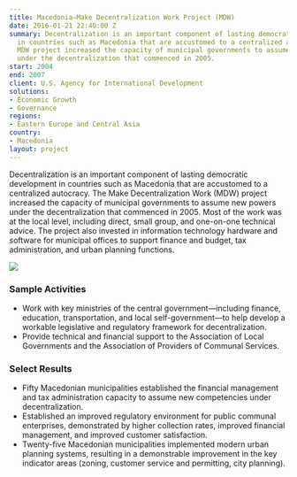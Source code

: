 ```yaml
---
title: Macedonia—Make Decentralization Work Project (MDW)
date: 2016-01-21 22:40:00 Z
summary: Decentralization is an important component of lasting democratic development
  in countries such as Macedonia that are accustomed to a centralized autocracy. The
  MDW project increased the capacity of municipal governments to assume new powers
  under the decentralization that commenced in 2005.
start: 2004
end: 2007
client: U.S. Agency for International Development
solutions:
- Economic Growth
- Governance
regions:
- Eastern Europe and Central Asia
country:
- Macedonia
layout: project
---
```


Decentralization is an important component of lasting democratic development in countries such as Macedonia that are accustomed to a centralized autocracy. The Make Decentralization Work (MDW) project increased the capacity of municipal governments to assume new powers under the decentralization that commenced in 2005. Most of the work was at the local level, including direct, small group, and one-on-one technical advice. The project also invested in information technology hardware and software for municipal offices to support finance and budget, tax administration, and urban planning functions.

![][1]

### Sample Activities

* Work with key ministries of the central government—including finance, education, transportation, and local self-government—to help develop a workable legislative and regulatory framework for decentralization.
* Provide technical and financial support to the Association of Local Governments and the Association of Providers of Communal Services.

### Select Results

* Fifty Macedonian municipalities established the financial management and tax administration capacity to assume new competencies under decentralization.
* Established an improved regulatory environment for public communal enterprises, demonstrated by higher collection rates, improved financial management, and improved customer satisfaction.
* Twenty-five Macedonian municipalities implemented modern urban planning systems, resulting in a demonstrable improvement in the key indicator areas (zoning, customer service and permitting, city planning).

[1]: https://assetify-dai.com/projects/MacedoniaMDW.jpg